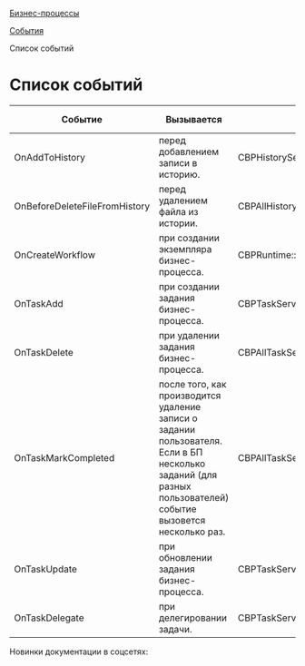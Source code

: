[Бизнес-процессы](/api_help/bizproc/index.php)

[События](/api_help/bizproc/events/index.php)

Список событий

Список событий
==============

| Событие | Вызывается | Метод | С версии |
| --- | --- | --- | --- |
| OnAddToHistory | перед добавлением записи в историю. | CBPHistoryService::AddHistory | 11.0.1 |
| OnBeforeDeleteFileFromHistory | перед удалением файла из истории. | CBPAllHistoryService::DeleteHistory | 11.0.4 |
| OnCreateWorkflow | при создании экземпляра бизнес-процесса. | CBPRuntime::CreateWorkflow | 11.0.4 |
| OnTaskAdd | при создании задания бизнес-процесса. | CBPTaskService::Add | 11.0.5 |
| OnTaskDelete | при удалении задания бизнес-процесса. | CBPAllTaskService::DeleteByWorkflow | 11.0.5 |
| OnTaskMarkCompleted | после того, как производится удаление записи о задании пользователя. Если в БП несколько заданий (для разных пользователей) событие вызовется несколько раз. | CBPAllTaskService::MarkCompleted | 11.0.5 |
| OnTaskUpdate | при обновлении задания бизнес-процесса. | CBPTaskService::Update | 11.0.5 |
| OnTaskDelegate | при делегировании задачи. | CBPTaskService::delegateTask | 16.0.3 |

Новинки документации в соцсетях: